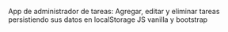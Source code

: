 App de administrador de tareas:
Agregar, editar y eliminar tareas 
persistiendo sus datos en localStorage
JS vanilla y bootstrap
